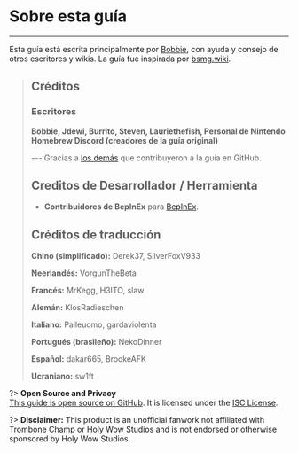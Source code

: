 # Sobre esta guía
---
Esta guía está escrita principalmente por [Bobbie](https://twitter.com/VRBobbie), con ayuda y consejo de otros escritores y wikis. La guía fue inspirada por [bsmg.wiki](https://bsmg.wiki).

> ## Créditos
> 
> ### Escritores
> 
> **Bobbie, Jdewi, Burrito, Steven, Lauriethefish, Personal de Nintendo Homebrew Discord (creadores de la guía original)**
> 
> --- Gracias a [ los demás](https://github.com/tc-mods/TromboneChampModdingWiki/graphs/contributors) que contribuyeron a la guía en GitHub.
>
> ## Creditos de Desarrollador / Herramienta
> 
> - **Contribuidores de BepInEx** para [BepInEx](https://github.com/BepInEx/BepInEx).
>
> ## Créditos de traducción
> 
> **Chino (simplificado):** Derek37, SilverFoxV933
> 
> **Neerlandés:** VorgunTheBeta
> 
> **Francés:** MrKegg, H3ITO, slaw
> 
> **Alemán:** KlosRadieschen
> 
> **Italiano:** Palleuomo, gardaviolenta
> 
> **Portugués (brasileño):** NekoDinner
> 
> **Español:** dakar665, BrookeAFK
> 
> **Ucraniano:** sw1ft

?> **Open Source and Privacy**  
[This guide is open source on GitHub](https://github.com/tc-mods/TromboneChampModdingWiki). It is licensed under the [ISC License](https://github.com/tc-mods/TromboneChampModdingWiki/blob/master/LICENSE.md).

?> **Disclaimer:** This product is an unofficial fanwork not affiliated with Trombone Champ or Holy Wow Studios and is not endorsed or otherwise sponsored by Holy Wow Studios.